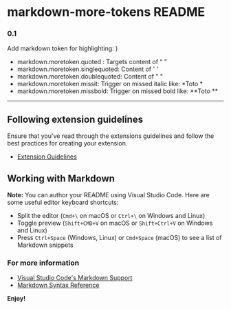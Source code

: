 # markdown-more-tokens README

### 0.1

Add markdown token for highlighting: 
)
* markdown.moretoken.quoted : Targets content of “ ”
* markdown.moretoken.singlequoted: Content of ' '
* markdown.moretoken.doublequoted: Content of " "
* markdown.moretoken.missit: Trigger on missed italic like: *Toto *
* markdown.moretoken.missbold: Trigger on missed bold like: **Toto **


-----------------------------------------------------------------------------------------------------------
## Following extension guidelines

Ensure that you've read through the extensions guidelines and follow the best practices for creating your extension.

* [Extension Guidelines](https://code.visualstudio.com/api/references/extension-guidelines)

## Working with Markdown

**Note:** You can author your README using Visual Studio Code.  Here are some useful editor keyboard shortcuts:

* Split the editor (`Cmd+\` on macOS or `Ctrl+\` on Windows and Linux)
* Toggle preview (`Shift+CMD+V` on macOS or `Shift+Ctrl+V` on Windows and Linux)
* Press `Ctrl+Space` (Windows, Linux) or `Cmd+Space` (macOS) to see a list of Markdown snippets

### For more information

* [Visual Studio Code's Markdown Support](http://code.visualstudio.com/docs/languages/markdown)
* [Markdown Syntax Reference](https://help.github.com/articles/markdown-basics/)

**Enjoy!**
